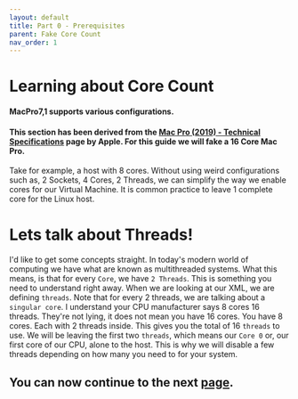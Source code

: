 ```yaml
---
layout: default
title: Part 0 - Prerequisites
parent: Fake Core Count
nav_order: 1
---
```


# Learning about Core Count
#### MacPro7,1 supports various configurations.
#### This section has been derived from the <a href="https://support.apple.com/kb/SP797">Mac Pro (2019) - Technical Specifications</a> page by Apple. For this guide we will fake a 16 Core Mac Pro.

Take for example, a host with 8 cores. Without using weird configurations such as, 2 Sockets, 4 Cores, 2 Threads, we can simplify the way we enable cores for our Virtual Machine. It is common practice to leave 1 complete core for the Linux host.

# Lets talk about Threads!

I'd like to get some concepts straight. In today's modern world of computing we have what are known as multithreaded systems. What this means, is that for every ``Core``, we have ``2 Threads``. This is something you need to understand right away. When we are looking at our XML, we are defining ``threads``. Note that for every 2 threads, we are talking about a ``singular core``. I understand your CPU manufacturer says 8 cores 16 threads. They're not lying, it does not mean you have 16 cores. You have 8 cores. Each with 2 threads inside. This gives you the total of 16 ``threads`` to use. We will be leaving the first two ``threads``, which means our ``Core 0`` or, our first core of our CPU, alone to the host. This is why we will disable a few threads depending on how many you need to for your system.

## You can now continue to the next <a href="../02-XML">page</a>.
